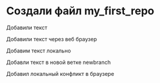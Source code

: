 ﻿# Создали файл my_first_repo

Добавили текст

Добавили текст через веб браузер

Добавим текст локально

Добавли текст в новой ветке newbranch

Добавил локальный конфликт в браузере

